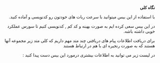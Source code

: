 
<div dir="rtl">
<b> نگاه کلی</b>

<p>با استفاده از این بیس میتوانید با سرعت ربات های خودتون رو کدنویسی و آماده کنید.</p>
<p>در این بیس سعی کرده ایم به صورت بهینه و کد کم , کدنویسی کنیم تا سورس عملکرد خوبی داشته باشه.</p>
<P>برای دریافت اطلاعات پیام های دریافتی چند متد مهم داریم که کلی متد زیر مجموعه آنها هستند که به صورت رنجیره ای با هم در ارتباط هستند</p>
<p>در لیست زیر می توانید به اطلاعات بیشتری درمورد این بیس دست پیدا کنید :</p>
</div>

